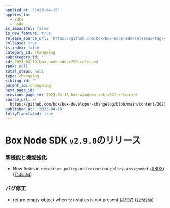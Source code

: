 ```yaml
---
applied_at: '2023-04-19'
applies_to:
  - sdks
  - node
is_impactful: false
is_new_feature: true
release_source_url: 'https://github.com/box/box-node-sdk/releases/tag/v2.9.0'
collapse: true
is_index: false
category_id: changelog
subcategory_id: ''
id: 2023-04-19-box-node-sdk-v290-released
rank: null
total_steps: null
type: changelog
sibling_id: ''
parent_id: changelog
next_page_id: ''
previous_page_id: 2023-04-18-box-windows-sdk-v521-released
source_url: >-
  https://github.com/box/box-developer-changelog/blob/main/content/2023/04-19-box-node-sdk-v290-released.md
published_at: '2023-04-19'
fullyTranslated: true
---
```

# Box Node SDK `v2.9.0`のリリース

### 新機能と機能強化

* New fields in `retention-policy` and `retention-policy-assignment` ([#803][1]) ([`f14ba84`][2])

### バグ修正

* return empty object when `tos` status is not present ([#797][3]) ([`12fd9b0`][4])

[1]: https://github.com/box/box-node-sdk/issues/803

[2]: https://github.com/box/box-node-sdk/commit/f14ba84013985513854ad396581d085d1d4f0255

[3]: https://github.com/box/box-node-sdk/issues/797

[4]: https://github.com/box/box-node-sdk/commit/12fd9b053707471722f53cd1760c8cf59451fe8d
